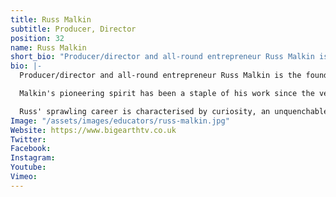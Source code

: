 ```yaml
---
title: Russ Malkin
subtitle: Producer, Director
position: 32
name: Russ Malkin
short_bio: "Producer/director and all-round entrepreneur Russ Malkin is the founder and owner of Big Earth Productions and Big Earth Digital. He has created content for many broadcasters globally including BBC, ITV, Sky, National Geographic, Apple, Amazon and Discovery. Often working with high-profile personalities, Russ has filmed across all seven continents in some of the harshest conditions on the planet."
bio: |-
  Producer/director and all-round entrepreneur Russ Malkin is the founder and owner of Big Earth Productions and Big Earth Digital. He has created content for many broadcasters globally including BBC, ITV, Sky, National Geographic, Apple, Amazon and Discovery. Often working with high-profile personalities, Russ has filmed across all seven continents in some of the harshest conditions on the planet.

  Malkin's pioneering spirit has been a staple of his work since the very beginning. When someone says, "It can't be done!" Russ will set out to prove them wrong; an attitude which has earned him several World Records and a reputation for thriving when faced with the impossible.

  Russ' sprawling career is characterised by curiosity, an unquenchable thirst for a challenge, and a desire to do exciting things with interesting people.
Image: "/assets/images/educators/russ-malkin.jpg"
Website: https://www.bigearthtv.co.uk
Twitter: 
Facebook: 
Instagram: 
Youtube: 
Vimeo: 
---
```


